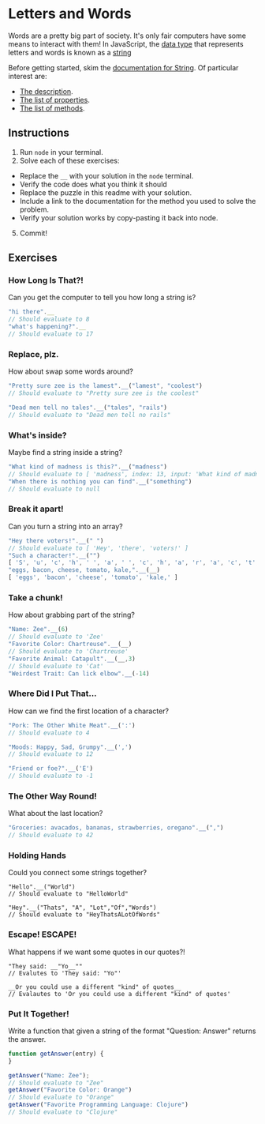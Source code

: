 # Letters and Words
Words are a pretty big part of society. It's only fair computers have some means
to interact with them! In JavaScript, the [data
type](http://glossary.codeunion.io/data-types) that represents letters and words
is known as a [string](http://glossary.codeunion.io/string-data-type)


Before getting started, skim the [documentation for
String](https://developer.mozilla.org/en-US/docs/Web/JavaScript/Reference/Global_Objects/String#Description).
Of particular interest are:
 * [The description](https://developer.mozilla.org/en-US/docs/Web/JavaScript/Reference/Global_Objects/String#Description).
 * [The list of
   properties](https://developer.mozilla.org/en-US/docs/Web/JavaScript/Reference/Global_Objects/String#Properties_2).
 * [The list of
   methods](https://developer.mozilla.org/en-US/docs/Web/JavaScript/Reference/Global_Objects/String#Methods_2).

## Instructions

1. Run `node` in your terminal.
2. Solve each of these exercises:
  * Replace the `__` with your solution in the `node` terminal.
  * Verify the code does what you think it should
  * Replace the puzzle in this readme with your solution.
  * Include a link to the documentation for the method you used to solve the
    problem.
  * Verify your solution works by copy-pasting it back into node.
5. Commit!


## Exercises
### How Long Is That?!

Can you get the computer to tell you how long a string is?

```javascript
"hi there".__
// Should evaluate to 8
"what's happening?".__
// Should evaluate to 17
```

### Replace, plz.
How about swap some words around?

```javascript
"Pretty sure zee is the lamest".__("lamest", "coolest")
// Should evaluate to "Pretty sure zee is the coolest"

"Dead men tell no tales".__("tales", "rails")
// Should evaluate to "Dead men tell no rails"
```

### What's inside?
Maybe find a string inside a string?

```javascript
"What kind of madness is this?".__("madness")
// Should evaluate to [ 'madness', index: 13, input: 'What kind of madness is this?' ]
"When there is nothing you can find".__("something")
// Should evaluate to null
```

### Break it apart!
Can you turn a string into an array?

```javascript
"Hey there voters!".__(" ")
// Should evaluate to [ 'Hey', 'there', 'voters!' ]
"Such a character!".__("")
[ 'S', 'u', 'c', 'h', ' ', 'a', ' ', 'c', 'h', 'a', 'r', 'a', 'c', 't', 'e', 'r', '!' ]
"eggs, bacon, cheese, tomato, kale,".__(__)
[ 'eggs', 'bacon', 'cheese', 'tomato', 'kale,' ]
```

### Take a chunk!
How about grabbing part of the string?

```javascript
"Name: Zee".__(6)
// Should evaluate to 'Zee'
"Favorite Color: Chartreuse".__(__)
// Should evaluate to 'Chartreuse'
"Favorite Animal: Catapult".__(__,3)
// Should evaluate to 'Cat'
"Weirdest Trait: Can lick elbow".__(-14)
```

### Where Did I Put That...
How can we find the first location of a character?

```javascript
"Pork: The Other White Meat".__(':')
// Should evaluate to 4

"Moods: Happy, Sad, Grumpy".__(',')
// Should evaluate to 12

"Friend or foe?".__('E')
// Should evaluate to -1
```

### The Other Way Round!

What about the last location?

```javascript
"Groceries: avacados, bananas, strawberries, oregano".__(",")
// Should evaluate to 42
```

### Holding Hands

Could you connect some strings together?

```
"Hello".__("World")
// Should evaluate to "HelloWorld"

"Hey".__("Thats", "A", "Lot","Of","Words")
// Should evaluate to "HeyThatsALotOfWords"
```

### Escape! ESCAPE!

What happens if we want some quotes in our quotes?!

```
"They said: __"Yo__""
// Evalutes to 'They said: "Yo"'

__Or you could use a different "kind" of quotes__
// Evalautes to 'Or you could use a different "kind" of quotes'
```

### Put It Together!

Write a function that given a string of the format "Question: Answer" returns
the answer.

```javascript
function getAnswer(entry) {
}

getAnswer("Name: Zee");
// Should evaluate to "Zee"
getAnswer("Favorite Color: Orange")
// Should evaluate to "Orange"
getAnswer("Favorite Programming Language: Clojure")
// Should evaluate to "Clojure"
```
